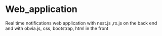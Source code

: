 # Web_application
Real time notifications web application with nest.js ,rx.js on the back end and with obvia.js, css, bootstrap, html in the front

